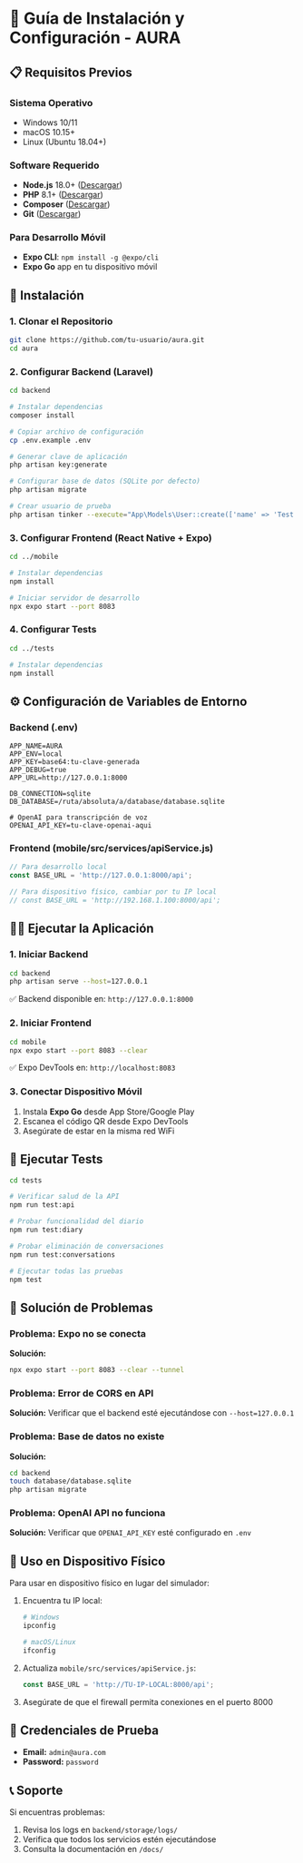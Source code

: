 # 🚀 Guía de Instalación y Configuración - AURA

## 📋 Requisitos Previos

### Sistema Operativo
- Windows 10/11
- macOS 10.15+
- Linux (Ubuntu 18.04+)

### Software Requerido
- **Node.js** 18.0+ ([Descargar](https://nodejs.org/))
- **PHP** 8.1+ ([Descargar](https://www.php.net/downloads))
- **Composer** ([Descargar](https://getcomposer.org/download/))
- **Git** ([Descargar](https://git-scm.com/downloads))

### Para Desarrollo Móvil
- **Expo CLI**: `npm install -g @expo/cli`
- **Expo Go** app en tu dispositivo móvil

## 🔧 Instalación

### 1. Clonar el Repositorio
```bash
git clone https://github.com/tu-usuario/aura.git
cd aura
```

### 2. Configurar Backend (Laravel)
```bash
cd backend

# Instalar dependencias
composer install

# Copiar archivo de configuración
cp .env.example .env

# Generar clave de aplicación
php artisan key:generate

# Configurar base de datos (SQLite por defecto)
php artisan migrate

# Crear usuario de prueba
php artisan tinker --execute="App\Models\User::create(['name' => 'Test User', 'email' => 'admin@aura.com', 'password' => bcrypt('password')]);"
```

### 3. Configurar Frontend (React Native + Expo)
```bash
cd ../mobile

# Instalar dependencias
npm install

# Iniciar servidor de desarrollo
npx expo start --port 8083
```

### 4. Configurar Tests
```bash
cd ../tests

# Instalar dependencias
npm install
```

## ⚙️ Configuración de Variables de Entorno

### Backend (.env)
```env
APP_NAME=AURA
APP_ENV=local
APP_KEY=base64:tu-clave-generada
APP_DEBUG=true
APP_URL=http://127.0.0.1:8000

DB_CONNECTION=sqlite
DB_DATABASE=/ruta/absoluta/a/database/database.sqlite

# OpenAI para transcripción de voz
OPENAI_API_KEY=tu-clave-openai-aqui
```

### Frontend (mobile/src/services/apiService.js)
```javascript
// Para desarrollo local
const BASE_URL = 'http://127.0.0.1:8000/api';

// Para dispositivo físico, cambiar por tu IP local
// const BASE_URL = 'http://192.168.1.100:8000/api';
```

## 🏃‍♂️ Ejecutar la Aplicación

### 1. Iniciar Backend
```bash
cd backend
php artisan serve --host=127.0.0.1
```
✅ Backend disponible en: `http://127.0.0.1:8000`

### 2. Iniciar Frontend
```bash
cd mobile
npx expo start --port 8083 --clear
```
✅ Expo DevTools en: `http://localhost:8083`

### 3. Conectar Dispositivo Móvil
1. Instala **Expo Go** desde App Store/Google Play
2. Escanea el código QR desde Expo DevTools
3. Asegúrate de estar en la misma red WiFi

## 🧪 Ejecutar Tests

```bash
cd tests

# Verificar salud de la API
npm run test:api

# Probar funcionalidad del diario
npm run test:diary

# Probar eliminación de conversaciones
npm run test:conversations

# Ejecutar todas las pruebas
npm test
```

## 🔧 Solución de Problemas

### Problema: Expo no se conecta
**Solución:**
```bash
npx expo start --port 8083 --clear --tunnel
```

### Problema: Error de CORS en API
**Solución:** Verificar que el backend esté ejecutándose con `--host=127.0.0.1`

### Problema: Base de datos no existe
**Solución:**
```bash
cd backend
touch database/database.sqlite
php artisan migrate
```

### Problema: OpenAI API no funciona
**Solución:** Verificar que `OPENAI_API_KEY` esté configurado en `.env`

## 📱 Uso en Dispositivo Físico

Para usar en dispositivo físico en lugar del simulador:

1. Encuentra tu IP local:
   ```bash
   # Windows
   ipconfig
   
   # macOS/Linux
   ifconfig
   ```

2. Actualiza `mobile/src/services/apiService.js`:
   ```javascript
   const BASE_URL = 'http://TU-IP-LOCAL:8000/api';
   ```

3. Asegúrate de que el firewall permita conexiones en el puerto 8000

## 🎯 Credenciales de Prueba

- **Email:** `admin@aura.com`
- **Password:** `password`

## 📞 Soporte

Si encuentras problemas:
1. Revisa los logs en `backend/storage/logs/`
2. Verifica que todos los servicios estén ejecutándose
3. Consulta la documentación en `/docs/`

